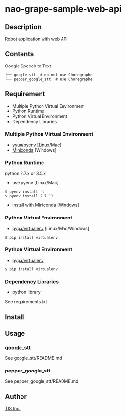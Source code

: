 nao-grape-sample-web-api
====

## Description

Robot application with web API

## Contents

Google Speech to Text

```
├── google_stt  # do not use Choregraphe
└── pepper_google_stt  # use Choregraphe
```

## Requirement

* Multiple Python Virtual Environment
* Python Runtime
* Python Virtual Environment
* Dependency Libraries

### Multiple Python Virtual Environment

* [yyuu/pyenv](https://github.com/yyuu/pyenv) [Linux/Mac]
* [Miniconda](http://conda.pydata.org/miniconda.html) [Windows]

### Python Runtime

python 2.7.x or 3.5.x

* use pyenv [Linux/Mac]

```
$ pyenv install -l
$ pyenv install 2.7.11
```

* install with Miniconda [Windows]

### Python Virtual Environment

* [pypa/virtualenv](https://github.com/pypa/virtualenv) [Linux/Mac/Windows]

```
$ pip install virtualenv
```

### Python Virtual Environment

* [pypa/virtualenv](https://github.com/pypa/virtualenv)

```
$ pip install virtualenv
```

### Dependency Libraries

* python library

See requirements.txt

## Install

## Usage

### google_stt

See google_stt/README.md

### pepper_google_stt

See pepper_google_stt/README.md

## Author

[TIS Inc.](http://www.tis.co.jp/)
